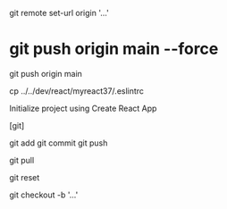 git remote set-url origin '...'

# git push origin main --force

git push origin main

cp ../../dev/react/myreact37/.eslintrc

Initialize project using Create React App

[git]

git add
git commit
git push

git pull

git reset

git checkout -b '...'
